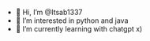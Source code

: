 - 👋 Hi, I’m @Itsab1337
- 👀 I’m interested in python and java
- 🌱 I’m currently learning with chatgpt x)


<!---
Itsab1337/Itsab1337 is a ✨ special ✨ repository because its `README.md` (this file) appears on your GitHub profile.
You can click the Preview link to take a look at your changes.
--->
